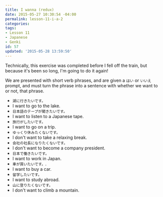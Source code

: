 ```yaml
---
title: I wanna (redux)
date: 2015-05-27 10:30:54 -04:00
permalink: lesson-11-i-a-2
categories:
tags:
- Lesson 11
- Japanese
- Genki
id: 57
updated: '2015-05-28 13:59:50'
---
```


Technically, this exercise was completed before I fell off the train, but because it's been so long, I'm going to do it again!

We are presented with short verb phrases, and are given a `はい` or `いいえ` prompt, and must turn the phrase into a sentence with whether we want to or not, that phrase.

 - `湖に行きたいです。`
  - I want to go to the lake.
 - `日本語のテープが聞きたいです。`
  - I want to listen to a Japanese tape.
 - `旅行がしたいです。`
  - I want to go on a trip.
 - `ゆっくり休みたくないです。`
  - I don't want to take a relaxing break.
 - `会社の社長になりたくないです。`
  - I don't want to become a company president.
 - `日本で働きたいです。`
  - I want to work in Japan.
 - `車が買いたいです。`.
  - I want to buy a car.
 - `留学したいです。`
  - I want to study abroad.
 - `山に登りたくないです。`
  - I don't want to climb a mountain.
